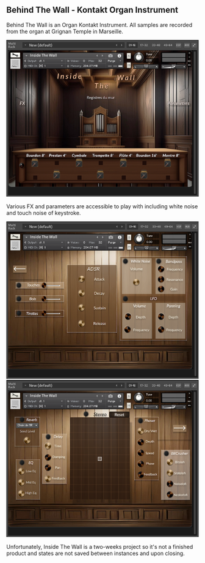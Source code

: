 ## Behind The Wall - Kontakt Organ Instrument

Behind The Wall is an Organ Kontakt Instrument. All samples are recorded from the organ at Grignan Temple in Marseille.

![Front Panel](../Resources/InsideTheWall-FrontPanel.PNG)

Various FX and parameters are accessible to play with including white noise and touch noise of keystroke.

![Parameters Panel](../Resources/InsideTheWall-ParametersPanel.PNG)
![FX Panel](../Resources/InsideTheWall-FXPanel.PNG)

Unfortunately, Inside The Wall is a two-weeks project so it's not a finished product and states are not saved between instances and upon closing.
